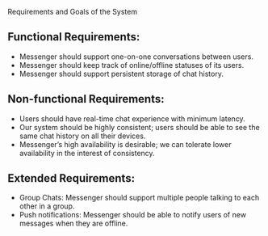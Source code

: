 Requirements and Goals of the System
## Functional Requirements:

* Messenger should support one-on-one conversations between users.
* Messenger should keep track of online/offline statuses of its users.
* Messenger should support persistent storage of chat history.

## Non-functional Requirements:
* Users should have real-time chat experience with minimum latency.
* Our system should be highly consistent; users should be able to see the same chat history on all their devices.
* Messenger’s high availability is desirable; we can tolerate lower availability in the interest of consistency.

## Extended Requirements:
* Group Chats: Messenger should support multiple people talking to each other in a group.
* Push notifications: Messenger should be able to notify users of new messages when they are offline.
